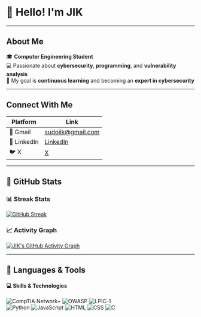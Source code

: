 # 👋 Hello! I'm JIK  

---

## About Me  
🎓 **Computer Engineering Student**  
💻 Passionate about **cybersecurity**, **programming**, and **vulnerability analysis**  
🎯 My goal is **continuous learning** and becoming an **expert in cybersecurity**  

---

## Connect With Me  

| Platform    | Link                                                                                      |
|-------------|------------------------------------------------------------------------------------------|
| 📧 Gmail    | [sudojik@gmail.com](mailto:sudojik@gmail.com)                                            |
| 🔗 LinkedIn | [ LinkedIn](https://www.linkedin.com/in/jik-4876b2341/)                             |
| 🐦 X        | [X](https://x.com/cyber_jik?t=3JWCLHPaLMQbSSERkkXmHQ&s=09/)                     |

---

## 🚀 GitHub Stats  

### 📊 Streak Stats
[![GitHub Streak](https://streak-stats.demolab.com?user=jiksec&theme=radical&hide_border=true)](https://git.io/streak-stats)

### 📈 Activity Graph
[![JIK's GitHub Activity Graph](https://activity-graph.herokuapp.com/graph?username=jiksec&theme=react-dark&hide_border=true)](https://github.com/jiksec)

---

## 🚀 Languages & Tools

#### 💻 **Skills & Technologies**


![CompTIA Network+](https://img.shields.io/badge/-Network%2B-003B5C?style=for-the-badge&logo=comptia&logoColor=white) ![OWASP](https://img.shields.io/badge/-OWASP-000000?style=for-the-badge&logo=owasp&logoColor=white) ![LPIC-1](https://img.shields.io/badge/-LPIC--1-F8C419?style=for-the-badge&logo=linux&logoColor=black)  
![Python](https://img.shields.io/badge/-Python-3776AB?style=for-the-badge&logo=python&logoColor=white) ![JavaScript](https://img.shields.io/badge/-JavaScript-F7DF1E?style=for-the-badge&logo=javascript&logoColor=black) ![HTML](https://img.shields.io/badge/-HTML-E34F26?style=for-the-badge&logo=html5&logoColor=white) ![CSS](https://img.shields.io/badge/-CSS-1572B6?style=for-the-badge&logo=css3&logoColor=white) ![C](https://img.shields.io/badge/-C-A8B9CC?style=for-the-badge&logo=c&logoColor=white)




